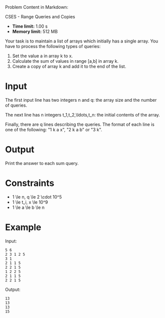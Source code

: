 Problem Content in Markdown:


CSES \- Range Queries and Copies




* **Time limit:** 1\.00 s
* **Memory limit:** 512 MB




Your task is to maintain a list of arrays which initially has a single array. You have to process the following types of queries:


1. Set the value a in array k to x.
2. Calculate the sum of values in range \[a,b] in array k.
3. Create a copy of array k and add it to the end of the list.


Input
=====


The first input line has two integers n and q: the array size and the number of queries.


The next line has n integers t\_1,t\_2,\\ldots,t\_n: the initial contents of the array.


Finally, there are q lines describing the queries. The format of each line is one of the following: "1 k a x", "2 k a b" or "3 k".


Output
======


Print the answer to each sum query.


Constraints
===========


* 1 \\le n, q \\le 2 \\cdot 10^5
* 1 \\le t\_i, x \\le 10^9
* 1 \\le a \\le b \\le n


Example
=======


Input:



```
5 6
2 3 1 2 5
3 1
2 1 1 5
2 2 1 5
1 2 2 5
2 1 1 5
2 2 1 5

```

Output:



```
13
13
13
15

```
 
